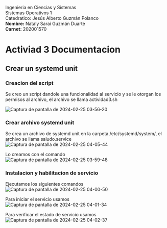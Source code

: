 Ingenieria en Ciencias y Sistemas  
Sistemas Operativos 1  
Catedratico: Jesús Alberto Guzmán Polanco  
**Nombre:** Nataly Saraí Guzmán Duarte  
**Carnet:** 202001570  

# Activiad 3 Documentacion

## Crear un systemd unit
### Creacion del script 
Se creo un script dandole una funcionalidad al servicio y se le otorgan los permisos al archivo, el archivo se llama actividad3.sh  

![Captura de pantalla de 2024-02-25 03-56-20](https://github.com/NatalyDuarte/so1_actividades_202001570/assets/82484670/4c2bd0f4-3c70-4300-b66a-05d1a99188b4)


### Crear archivo systemd unit 
Se crea un archivo de systemd unit en la carpeta /etc/systemd/system/, el archivo se llama saludo.service
![Captura de pantalla de 2024-02-25 04-05-44](https://github.com/NatalyDuarte/so1_actividades_202001570/assets/82484670/1e8764c2-81b3-4db3-82a7-48b7898fb242)


Lo creamos con el comando 
![Captura de pantalla de 2024-02-25 03-59-48](https://github.com/NatalyDuarte/so1_actividades_202001570/assets/82484670/78e52d5e-6ccf-4a5b-80a1-89d6d6f7de63)


### Instalacion y habilitacion de servicio 
Ejecutamos los siguientes comandos
![Captura de pantalla de 2024-02-25 04-00-50](https://github.com/NatalyDuarte/so1_actividades_202001570/assets/82484670/afc85b62-63f9-4291-a251-0f1efc4765e9)

Para iniciar el servicio usamos 
![Captura de pantalla de 2024-02-25 04-01-34](https://github.com/NatalyDuarte/so1_actividades_202001570/assets/82484670/bc23eed3-a52f-4685-96db-a8272b2e7ff7)


Para verificar el estado de servicio usamos 
![Captura de pantalla de 2024-02-25 04-02-37](https://github.com/NatalyDuarte/so1_actividades_202001570/assets/82484670/1c0ca767-92fc-4ea2-b51c-4db3cdd7a3d6)

